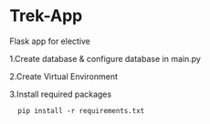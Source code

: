 # Trek-App
Flask app for elective

1.Create database & configure database in main.py

2.Create Virtual Environment

3.Install required packages
      
      pip install -r requirements.txt
